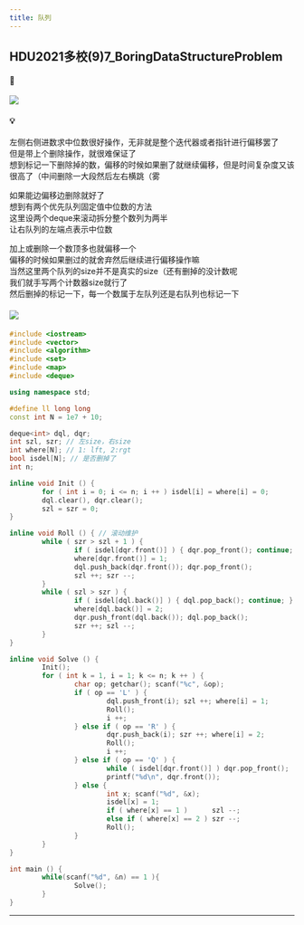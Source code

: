 ```yaml
---
title: 队列
---
```


## HDU2021多校(9)7_BoringDataStructureProblem

#### 🔗
<a href="https://acm.dingbacode.com/showproblem.php?pid=7072"> <img src="https://i.loli.net/2021/10/19/q7gbzUHfi8pKL6C.png"></a>

#### 💡
左侧右侧进数求中位数很好操作，无非就是整个迭代器或者指针进行偏移罢了  
但是带上个删除操作，就很难保证了  
想到标记一下删除掉的数，偏移的时候如果删了就继续偏移，但是时间复杂度又该很高了（中间删除一大段然后左右横跳（雾  
  
如果能边偏移边删除就好了  
想到有两个优先队列固定值中位数的方法  
这里设两个deque来滚动拆分整个数列为两半  
让右队列的左端点表示中位数  
  
加上或删除一个数顶多也就偏移一个  
偏移的时候如果删过的就舍弃然后继续进行偏移操作嘛  
当然这里两个队列的size并不是真实的size（还有删掉的没计数呢  
我们就手写两个计数器size就行了  
然后删掉的标记一下，每一个数属于左队列还是右队列也标记一下  

#### <img src="https://img-blog.csdnimg.cn/20210713144601841.png" >

```cpp
#include <iostream>
#include <vector>
#include <algorithm>
#include <set>
#include <map>
#include <deque>

using namespace std;

#define ll long long
const int N = 1e7 + 10;

deque<int> dql, dqr; 
int szl, szr; // 左size，右size
int where[N]; // 1: lft, 2:rgt
bool isdel[N]; // 是否删掉了
int n;

inline void Init () {
        for ( int i = 0; i <= n; i ++ ) isdel[i] = where[i] = 0;
        dql.clear(), dqr.clear();
        szl = szr = 0;
}

inline void Roll () { // 滚动维护
        while ( szr > szl + 1 ) {
                if ( isdel[dqr.front()] ) { dqr.pop_front(); continue; }
                where[dqr.front()] = 1;
                dql.push_back(dqr.front()); dqr.pop_front();
                szl ++; szr --;
        }
        while ( szl > szr ) {
                if ( isdel[dql.back()] ) { dql.pop_back(); continue; }
                where[dql.back()] = 2;
                dqr.push_front(dql.back()); dql.pop_back();
                szr ++; szl --;
        }
}

inline void Solve () {
        Init();
        for ( int k = 1, i = 1; k <= n; k ++ ) {
                char op; getchar(); scanf("%c", &op); 
                if ( op == 'L' ) {
                        dql.push_front(i); szl ++; where[i] = 1;
                        Roll();
                        i ++;
                } else if ( op == 'R' ) {
                        dqr.push_back(i); szr ++; where[i] = 2;
                        Roll();
                        i ++;
                } else if ( op == 'Q' ) {
                        while ( isdel[dqr.front()] ) dqr.pop_front();
                        printf("%d\n", dqr.front());
                } else {
                        int x; scanf("%d", &x);
                        isdel[x] = 1;
                        if ( where[x] == 1 )      szl --;
                        else if ( where[x] == 2 ) szr --;
                        Roll();
                }
        }
}

int main () {
        while(scanf("%d", &n) == 1 ){
                Solve();
        }
}
```

<hr>
